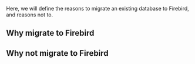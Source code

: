 Here, we will define the reasons to migrate an existing database to Firebird, and reasons not to.

## Why migrate to Firebird


## Why not migrate to Firebird